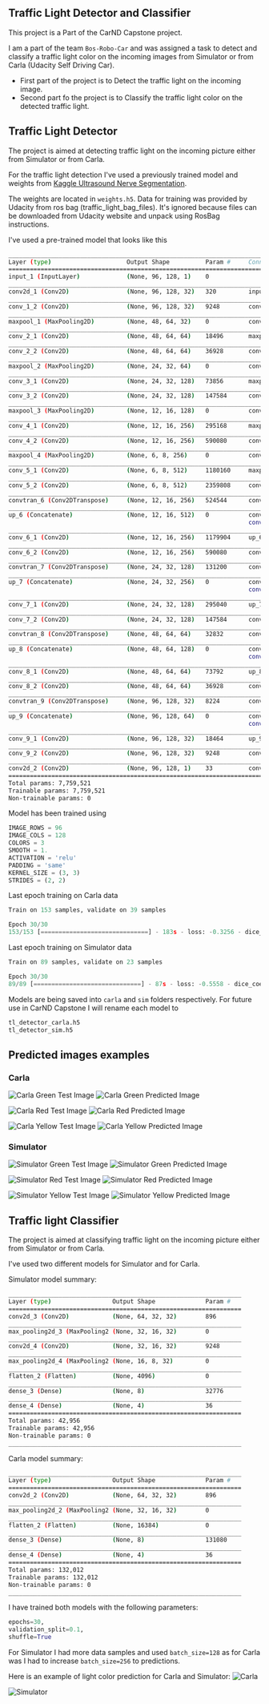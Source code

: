## Traffic Light Detector and Classifier

This project is a Part of the CarND Capstone project.

I am a part of the team `Bos-Robo-Car` and was assigned a task to detect and classify a traffic light color on the 
incoming images from Simulator or from Carla (Udacity Self Driving Car).

* First part of the project is to Detect the traffic light on the incoming image.
* Second part fo the project is to Classify the traffic light color on the detected traffic light.

## Traffic Light Detector

The project is aimed at detecting traffic light on the incoming picture either from Simulator or from Carla.

For the traffic light detection I've used a previously trained model and weights from [Kaggle Ultrasound Nerve Segmentation](https://github.com/ooleksyuk/kaggle-ultrasound-nerve-segmentation).

The weights are located in `weights.h5`. Data for training was provided by Udacity from ros bag (traffic_light_bag_files). It's ignored because files can be downloaded from Udacity website and unpack using RosBag instructions.

I've used a pre-trained model that looks like this 

```bash
____________________________________________________________________________________________________
Layer (type)                     Output Shape          Param #     Connected to
====================================================================================================
input_1 (InputLayer)             (None, 96, 128, 1)    0
____________________________________________________________________________________________________
conv2d_1 (Conv2D)                (None, 96, 128, 32)   320         input_1[0][0]
____________________________________________________________________________________________________
conv_1_2 (Conv2D)                (None, 96, 128, 32)   9248        conv2d_1[0][0]
____________________________________________________________________________________________________
maxpool_1 (MaxPooling2D)         (None, 48, 64, 32)    0           conv_1_2[0][0]
____________________________________________________________________________________________________
conv_2_1 (Conv2D)                (None, 48, 64, 64)    18496       maxpool_1[0][0]
____________________________________________________________________________________________________
conv_2_2 (Conv2D)                (None, 48, 64, 64)    36928       conv_2_1[0][0]
____________________________________________________________________________________________________
maxpool_2 (MaxPooling2D)         (None, 24, 32, 64)    0           conv_2_2[0][0]
____________________________________________________________________________________________________
conv_3_1 (Conv2D)                (None, 24, 32, 128)   73856       maxpool_2[0][0]
____________________________________________________________________________________________________
conv_3_2 (Conv2D)                (None, 24, 32, 128)   147584      conv_3_1[0][0]
____________________________________________________________________________________________________
maxpool_3 (MaxPooling2D)         (None, 12, 16, 128)   0           conv_3_2[0][0]
____________________________________________________________________________________________________
conv_4_1 (Conv2D)                (None, 12, 16, 256)   295168      maxpool_3[0][0]
____________________________________________________________________________________________________
conv_4_2 (Conv2D)                (None, 12, 16, 256)   590080      conv_4_1[0][0]
____________________________________________________________________________________________________
maxpool_4 (MaxPooling2D)         (None, 6, 8, 256)     0           conv_4_2[0][0]
____________________________________________________________________________________________________
conv_5_1 (Conv2D)                (None, 6, 8, 512)     1180160     maxpool_4[0][0]
____________________________________________________________________________________________________
conv_5_2 (Conv2D)                (None, 6, 8, 512)     2359808     conv_5_1[0][0]
____________________________________________________________________________________________________
convtran_6 (Conv2DTranspose)     (None, 12, 16, 256)   524544      conv_5_2[0][0]
____________________________________________________________________________________________________
up_6 (Concatenate)               (None, 12, 16, 512)   0           convtran_6[0][0]
                                                                   conv_4_2[0][0]
____________________________________________________________________________________________________
conv_6_1 (Conv2D)                (None, 12, 16, 256)   1179904     up_6[0][0]
____________________________________________________________________________________________________
conv_6_2 (Conv2D)                (None, 12, 16, 256)   590080      conv_6_1[0][0]
____________________________________________________________________________________________________
convtran_7 (Conv2DTranspose)     (None, 24, 32, 128)   131200      conv_6_2[0][0]
____________________________________________________________________________________________________
up_7 (Concatenate)               (None, 24, 32, 256)   0           convtran_7[0][0]
                                                                   conv_3_2[0][0]
____________________________________________________________________________________________________
conv_7_1 (Conv2D)                (None, 24, 32, 128)   295040      up_7[0][0]
____________________________________________________________________________________________________
conv_7_2 (Conv2D)                (None, 24, 32, 128)   147584      conv_7_1[0][0]
____________________________________________________________________________________________________
convtran_8 (Conv2DTranspose)     (None, 48, 64, 64)    32832       conv_7_2[0][0]
____________________________________________________________________________________________________
up_8 (Concatenate)               (None, 48, 64, 128)   0           convtran_8[0][0]
                                                                   conv_2_2[0][0]
____________________________________________________________________________________________________
conv_8_1 (Conv2D)                (None, 48, 64, 64)    73792       up_8[0][0]
____________________________________________________________________________________________________
conv_8_2 (Conv2D)                (None, 48, 64, 64)    36928       conv_8_1[0][0]
____________________________________________________________________________________________________
convtran_9 (Conv2DTranspose)     (None, 96, 128, 32)   8224        conv_8_2[0][0]
____________________________________________________________________________________________________
up_9 (Concatenate)               (None, 96, 128, 64)   0           convtran_9[0][0]
                                                                   conv_1_2[0][0]
____________________________________________________________________________________________________
conv_9_1 (Conv2D)                (None, 96, 128, 32)   18464       up_9[0][0]
____________________________________________________________________________________________________
conv_9_2 (Conv2D)                (None, 96, 128, 32)   9248        conv_9_1[0][0]
____________________________________________________________________________________________________
conv2d_2 (Conv2D)                (None, 96, 128, 1)    33          conv_9_2[0][0]
====================================================================================================
Total params: 7,759,521
Trainable params: 7,759,521
Non-trainable params: 0
```

Model has been trained using
```python
IMAGE_ROWS = 96
IMAGE_COLS = 128
COLORS = 3
SMOOTH = 1.
ACTIVATION = 'relu'
PADDING = 'same'
KERNEL_SIZE = (3, 3)
STRIDES = (2, 2)
```

Last epoch training on Carla data
```python
Train on 153 samples, validate on 39 samples

Epoch 30/30
153/153 [==============================] - 183s - loss: -0.3256 - dice_coef: 0.3256 - val_loss: -0.2416 - val_dice_coef: 0.2416
```

Last epoch training on Simulator data
```python
Train on 89 samples, validate on 23 samples

Epoch 30/30
89/89 [==============================] - 87s - loss: -0.5558 - dice_coef: 0.5558 - val_loss: -0.4949 - val_dice_coef: 0.4949
```

Models are being saved into `carla` and `sim` folders respectively. For future use in CarND Capstone I will rename each model to
```bash
tl_detector_carla.h5
tl_detector_sim.h5
```

## Predicted images examples

### Carla
![Carla Green Test Image](./tl_detector/carla/data/test/green/just_traffic_light_0001.jpg)
![Carla Green Predicted Image](./tl_detector/preds/carla/data/test/green/just_traffic_light_0001.pred.png)

![Carla Red Test Image](./tl_detector/carla/data/test/red/just_traffic_light_0153.jpg)
![Carla Red Predicted Image](./tl_detector/preds/carla/data/test/red/just_traffic_light_0153.pred.png)

![Carla Yellow Test Image](./tl_detector/carla/data/test/yellow/just_traffic_light_0700.jpg)
![Carla Yellow Predicted Image](./tl_detector/preds/carla/data/test/yellow/just_traffic_light_0700.pred.png)

### Simulator
![Simulator Green Test Image](./tl_detector/sim/data/test/green/1510506838938811063_8540_2.jpg)
![Simulator Green Predicted Image](./tl_detector/preds/sim/data/test/green/1510506838938811063_8540_2.pred.png)

![Simulator Red Test Image](./tl_detector/sim/data/test/red/session1_6.jpg)
![Simulator Red Predicted Image](./tl_detector/preds/sim/data/test/red/session1_6.pred.png)

![Simulator Yellow Test Image](./sim/tl_detector/data/test/yellow/left0800.jpg)
![Simulator Yellow Predicted Image](./tl_detector/preds/sim/data/test/yellow/left0800.pred.png)


## Traffic light Classifier

The project is aimed at classifying traffic light on the incoming picture either from Simulator or from Carla.

I've used two different models for Simulator and for Carla.

Simulator model summary:
```bash
_________________________________________________________________
Layer (type)                 Output Shape              Param #   
=================================================================
conv2d_3 (Conv2D)            (None, 64, 32, 32)        896       
_________________________________________________________________
max_pooling2d_3 (MaxPooling2 (None, 32, 16, 32)        0         
_________________________________________________________________
conv2d_4 (Conv2D)            (None, 32, 16, 32)        9248      
_________________________________________________________________
max_pooling2d_4 (MaxPooling2 (None, 16, 8, 32)         0         
_________________________________________________________________
flatten_2 (Flatten)          (None, 4096)              0         
_________________________________________________________________
dense_3 (Dense)              (None, 8)                 32776     
_________________________________________________________________
dense_4 (Dense)              (None, 4)                 36        
=================================================================
Total params: 42,956
Trainable params: 42,956
Non-trainable params: 0
_________________________________________________________________
```

Carla model summary:
```bash
_________________________________________________________________
Layer (type)                 Output Shape              Param #   
=================================================================
conv2d_2 (Conv2D)            (None, 64, 32, 32)        896       
_________________________________________________________________
max_pooling2d_2 (MaxPooling2 (None, 32, 16, 32)        0         
_________________________________________________________________
flatten_2 (Flatten)          (None, 16384)             0         
_________________________________________________________________
dense_3 (Dense)              (None, 8)                 131080    
_________________________________________________________________
dense_4 (Dense)              (None, 4)                 36        
=================================================================
Total params: 132,012
Trainable params: 132,012
Non-trainable params: 0
_________________________________________________________________
```
I have trained both models with the following parameters:
```python
epochs=30, 
validation_split=0.1, 
shuffle=True
```
For Simulator I had more data samples and used `batch_size=128` as for Carla was I had to increase `batch_size=256` to predictions.

Here is an example of light color prediction for Carla and Simulator:
![Carla](./tl_classifier/red_carla.png)

![Simulator](./tl_classifier/green_sim.png)